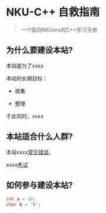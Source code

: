 # NKU-C++ 自救指南

> 一个面向NKUers的C++学习手册

## 为什么要建设本站?

本站是为了xxxx

本站的长期目标：

* 收集

* 整理

于此同时，xxxx

## 本站适合什么人群?

本站xxxx[常见错误](https://www.nkucpp.icu/#/common_mistake/)，

xxxx[考试]()

## 如何参与建设本站?

```cpp
int a = 10;
char b = 'b';
```
